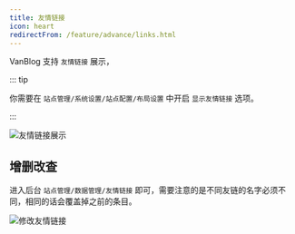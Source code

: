```yaml
---
title: 友情链接
icon: heart
redirectFrom: /feature/advance/links.html
---
```


VanBlog 支持 `友情链接` 展示，

::: tip

你需要在 `站点管理/系统设置/站点配置/布局设置` 中开启 `显示友情链接` 选项。

:::

![友情链接展示](https://pic.mereith.com/img/8daaa28eeac7e3a3de0e4717026f54ab.clipboard-2022-08-15.png)

## 增删改查

进入后台 `站点管理/数据管理/友情链接` 即可，需要注意的是不同友链的名字必须不同，相同的话会覆盖掉之前的条目。

![修改友情链接](https://pic.mereith.com/img/e813908214b86a200c272243b7b1cb03.clipboard-2022-08-23.png)
